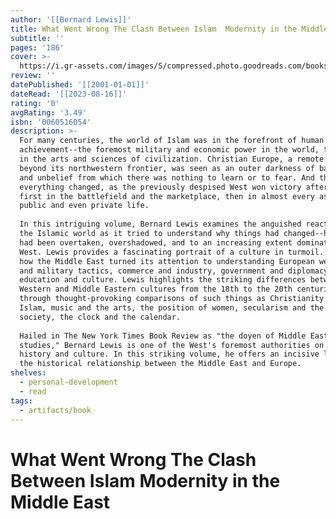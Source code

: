 ```yaml
---
author: '[[Bernard Lewis]]'
title: What Went Wrong The Clash Between Islam  Modernity in the Middle East
subtitle: ''
pages: '186'
cover: >-
  https://i.gr-assets.com/images/S/compressed.photo.goodreads.com/books/1407707585l/27577.jpg
review: ''
datePublished: '[[2001-01-01]]'
dateRead: '[[2023-08-16]]'
rating: '0'
avgRating: '3.49'
isbn: '0060516054'
description: >-
  For many centuries, the world of Islam was in the forefront of human
  achievement--the foremost military and economic power in the world, the leader
  in the arts and sciences of civilization. Christian Europe, a remote land
  beyond its northwestern frontier, was seen as an outer darkness of barbarism
  and unbelief from which there was nothing to learn or to fear. And then
  everything changed, as the previously despised West won victory after victory,
  first in the battlefield and the marketplace, then in almost every aspect of
  public and even private life.  
    
  In this intriguing volume, Bernard Lewis examines the anguished reaction of
  the Islamic world as it tried to understand why things had changed--how they
  had been overtaken, overshadowed, and to an increasing extent dominated by the
  West. Lewis provides a fascinating portrait of a culture in turmoil. He shows
  how the Middle East turned its attention to understanding European weaponry
  and military tactics, commerce and industry, government and diplomacy,
  education and culture. Lewis highlights the striking differences between the
  Western and Middle Eastern cultures from the 18th to the 20th centuries
  through thought-provoking comparisons of such things as Christianity and
  Islam, music and the arts, the position of women, secularism and the civil
  society, the clock and the calendar.  
    
  Hailed in The New York Times Book Review as "the doyen of Middle Eastern
  studies," Bernard Lewis is one of the West's foremost authorities on Islamic
  history and culture. In this striking volume, he offers an incisive look at
  the historical relationship between the Middle East and Europe.
shelves:
  - personal-development
  - read
tags:
  - artifacts/book
---
```

#  What Went Wrong The Clash Between Islam  Modernity in the Middle East
